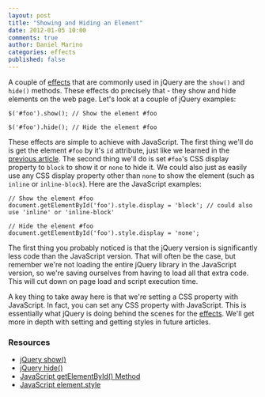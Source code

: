 ```yaml
---
layout: post
title: "Showing and Hiding an Element"
date: 2012-01-05 10:00
comments: true
author: Daniel Marino
categories: effects
published: false
---
```


A couple of [effects](http://api.jquery.com/category/effects/) that are commonly used in jQuery are the <code>show()</code> and <code>hide()</code> methods. These effects do precisely that - they show and hide elements on the web page. Let's look at a couple of jQuery examples:

    $('#foo').show(); // Show the element #foo

    $('#foo').hide(); // Hide the element #foo

These effects are simple to achieve with JavaScript. The first thing we'll do is get the element <code>#foo</code> by it's <code>id</code> attribute, just like we learned in the [previous article](/articles/get-element-by-id/). The second thing we'll do is set <code>#foo</code>'s CSS display property to <code>block</code> to show it or <code>none</code> to hide it. We could also just as easily use any CSS display property other than <code>none</code> to show the element (such as <code>inline</code> or <code>inline-block</code>). Here are the JavaScript examples:

    // Show the element #foo
    document.getElementById('foo').style.display = 'block'; // could also use 'inline' or 'inline-block'

    // Hide the element #foo
    document.getElementById('foo').style.display = 'none';

The first thing you probably noticed is that the jQuery version is significantly less code than the JavaScript version. That will often be the case, but remember we're not loading the entire jQuery library in the JavaScript version, so we're saving ourselves from having to load all that extra code. This will cut down on page load and script execution time.

A key thing to take away here is that we're setting a CSS property with JavaScript. In fact, you can set any CSS property with JavaScript. This is essentially what jQuery is doing behind the scenes for the [effects](http://api.jquery.com/category/effects/). We'll get more in depth with setting and getting styles in future articles.

### Resources

- [jQuery show()](http://api.jquery.com/show/)
- [jQuery hide()](http://api.jquery.com/hide/)
- [JavaScript getElementById() Method](https://developer.mozilla.org/en/DOM/document.getElementById)
- [JavaScript element.style](https://developer.mozilla.org/en/DOM/element.style)